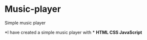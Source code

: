 # Music-player
Simple music player

*I have created a simple music player with * 
**HTML CSS JavaScript**
